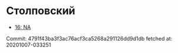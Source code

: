 # Столповский
- [16: NA](16.md)

Commit: 4791f43ba3f3ac76acf3ca5268a291126dd9d1db
 fetched at: 20201007-033251
